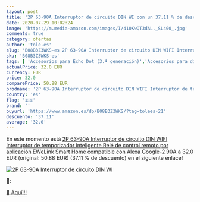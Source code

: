 ```yaml
---
layout: post
title: '2P 63-90A Interruptor de circuito DIN WI con un 37.11 % de descuento'
date: 2020-07-29 10:02:24
image: 'https://m.media-amazon.com/images/I/410KwQT3dAL._SL400_.jpg'
comments: true
category: ofertas
author: 'tole.es'
slug: 'B08B3Z3WKS-es 2P 63-90A Interruptor de circuito DIN WIFI Interruptor de...'
sku: 'B08B3Z3WKS-es'
tags: [ 'Accesorios para Echo Dot (3.ª generación)','Accesorios para dispositivos Amazon','Altavoces','Altavoces inteligentes','Altavoces y pantallas inteligentes Echo','Bombillas','Bombillas LED','Custom Stores','Dispositivos Amazon','Dispositivos Amazon y Accesorios','Electrónica','Equipos de audio y Hi-Fi','Iluminación','Pantallas inteligentes','Paquetes de dispositivos','Specialty Stores','TV, vídeo y home cinema','Televisores','alexa', ]
actualPrice: 32.0 EUR
currency: EUR
price: 32.0
comparePrice: 50.88 EUR
prodname: '2P 63-90A Interruptor de circuito DIN WIFI Interruptor de temporizador inteligente Relé de control remoto por aplicación EWeLink Smart Home compatible con Alexa Google-2 90A'
country: 'es'
flag: '🇪🇸'
brand: ''
buyurl: 'https://www.amazon.es/dp/B08B3Z3WKS/?tag=tolees-21'
descuento: '37.11'
average: '32.0'
---
```


En este momento está [2P 63-90A Interruptor de circuito DIN WIFI Interruptor de temporizador inteligente Relé de control remoto por aplicación EWeLink Smart Home compatible con Alexa Google-2 90A](https://www.amazon.es/dp/B08B3Z3WKS/?tag=tolees-21) a 32.0 EUR (original: 50.88 EUR) (37.11 %  de descuento) en el siguiente enlace!

[![2P 63-90A Interruptor de circuito DIN WI](https://m.media-amazon.com/images/I/410KwQT3dAL._SL400_.jpg)](https://www.amazon.es/dp/B08B3Z3WKS/?tag=tolees-21)

🔎:


[🛒 Aquí!!!](https://www.amazon.es/dp/B08B3Z3WKS/?tag=tolees-21)
